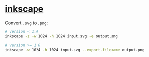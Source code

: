 # [inkscape](https://gitlab.com/inkscape/inkscape)

Convert `.svg` to `.png`:

```sh
# version < 1.0
inkscape -z -w 1024 -h 1024 input.svg -e output.png

# version >= 1.0
inkscape -w 1024 -h 1024 input.svg --export-filename output.png
```
